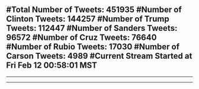#Total Number of Tweets: 451935 
#Number of Clinton Tweets: 144257
#Number of Trump Tweets: 112447
#Number of Sanders Tweets: 96572
#Number of Cruz Tweets: 76640
#Number of Rubio Tweets: 17030
#Number of Carson Tweets: 4989
#Current Stream Started at Fri Feb 12 00:58:01 MST
---
---
---
